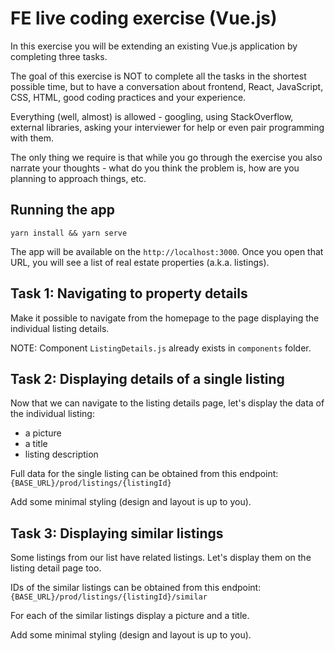 # FE live coding exercise (Vue.js)

In this exercise you will be extending an existing Vue.js application by completing three tasks.

The goal of this exercise is NOT to complete all the tasks in the shortest possible time, but to have a conversation about frontend, React, JavaScript, CSS, HTML, good coding practices and your experience.

Everything (well, almost) is allowed - googling, using StackOverflow, external libraries, asking your interviewer for help or even pair programming with them.

The only thing we require is that while you go through the exercise you also narrate your thoughts - what do you think the problem is, how are you planning to approach things, etc. 

## Running the app

`yarn install && yarn serve`

The app will be available on the `http://localhost:3000`.
Once you open that URL, you will see a list of real estate properties (a.k.a. listings).

## Task 1: Navigating to property details

Make it possible to navigate from the homepage to the page displaying the individual listing details.

NOTE: Component `ListingDetails.js` already exists in `components` folder.

## Task 2: Displaying details of a single listing

Now that we can navigate to the listing details page, let's display the data of the individual listing:
- a picture
- a title
- listing description

Full data for the single listing can be obtained from this endpoint: `{BASE_URL}/prod/listings/{listingId}`

Add some minimal styling (design and layout is up to you).

## Task 3: Displaying similar listings

Some listings from our list have related listings. Let's display them on the listing detail page too. 

IDs of the similar listings can be obtained from this endpoint: `{BASE_URL}/prod/listings/{listingId}/similar`

For each of the similar listings display a picture and a title.

Add some minimal styling (design and layout is up to you).
